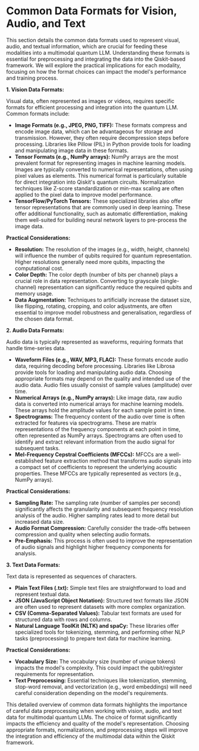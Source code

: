 # Common Data Formats for Vision, Audio, and Text

This section details the common data formats used to represent visual, audio, and textual information, which are crucial for feeding these modalities into a multimodal quantum LLM.  Understanding these formats is essential for preprocessing and integrating the data into the Qiskit-based framework.  We will explore the practical implications for each modality, focusing on how the format choices can impact the model's performance and training process.

**1. Vision Data Formats:**

Visual data, often represented as images or videos, requires specific formats for efficient processing and integration into the quantum LLM.  Common formats include:

* **Image Formats (e.g., JPEG, PNG, TIFF):** These formats compress and encode image data, which can be advantageous for storage and transmission.  However, they often require decompression steps before processing.  Libraries like Pillow (PIL) in Python provide tools for loading and manipulating image data in these formats.
* **Tensor Formats (e.g., NumPy arrays):**  NumPy arrays are the most prevalent format for representing images in machine learning models.  Images are typically converted to numerical representations, often using pixel values as elements.  This numerical format is particularly suitable for direct integration into Qiskit's quantum circuits.  Normalization techniques like Z-score standardization or min-max scaling are often applied to the pixel data to improve model performance.
* **TensorFlow/PyTorch Tensors:** These specialized libraries also offer tensor representations that are commonly used in deep learning. These offer additional functionality, such as automatic differentiation, making them well-suited for building neural network layers to pre-process the image data.

**Practical Considerations:**

* **Resolution:**  The resolution of the images (e.g., width, height, channels) will influence the number of qubits required for quantum representation. Higher resolutions generally need more qubits, impacting the computational cost.
* **Color Depth:**  The color depth (number of bits per channel) plays a crucial role in data representation. Converting to grayscale (single-channel) representation can significantly reduce the required qubits and memory usage.
* **Data Augmentation:** Techniques to artificially increase the dataset size, like flipping, rotating, cropping, and color adjustments, are often essential to improve model robustness and generalisation, regardless of the chosen data format.

**2. Audio Data Formats:**

Audio data is typically represented as waveforms, requiring formats that handle time-series data.

* **Waveform Files (e.g., WAV, MP3, FLAC):** These formats encode audio data, requiring decoding before processing.  Libraries like Librosa provide tools for loading and manipulating audio data.  Choosing appropriate formats may depend on the quality and intended use of the audio data.  Audio files usually consist of sample values (amplitude) over time.
* **Numerical Arrays (e.g., NumPy arrays):**  Like image data, raw audio data is converted into numerical arrays for machine learning models. These arrays hold the amplitude values for each sample point in time.
* **Spectrograms:** The frequency content of the audio over time is often extracted for features via spectrograms.  These are matrix representations of the frequency components at each point in time, often represented as NumPy arrays.  Spectrograms are often used to identify and extract relevant information from the audio signal for subsequent tasks.
* **Mel-Frequency Cepstral Coefficients (MFCCs):** MFCCs are a well-established feature extraction method that transforms audio signals into a compact set of coefficients to represent the underlying acoustic properties. These MFCCs are typically represented as vectors (e.g., NumPy arrays).


**Practical Considerations:**

* **Sampling Rate:** The sampling rate (number of samples per second) significantly affects the granularity and subsequent frequency resolution analysis of the audio.  Higher sampling rates lead to more detail but increased data size.
* **Audio Format Compression:** Carefully consider the trade-offs between compression and quality when selecting audio formats.
* **Pre-Emphasis:** This process is often used to improve the representation of audio signals and highlight higher frequency components for analysis.


**3. Text Data Formats:**

Text data is represented as sequences of characters.

* **Plain Text Files (.txt):**  Simple text files are straightforward to load and represent textual data.
* **JSON (JavaScript Object Notation):**  Structured text formats like JSON are often used to represent datasets with more complex organization.
* **CSV (Comma-Separated Values):**  Tabular text formats are used for structured data with rows and columns.
* **Natural Language ToolKit (NLTK) and spaCy:**  These libraries offer specialized tools for tokenizing, stemming, and performing other NLP tasks (preprocessing) to prepare text data for machine learning.


**Practical Considerations:**

* **Vocabulary Size:** The vocabulary size (number of unique tokens) impacts the model's complexity.  This could impact the qubit/register requirements for representation.
* **Text Preprocessing:** Essential techniques like tokenization, stemming, stop-word removal, and vectorization (e.g., word embeddings) will need careful consideration depending on the model's requirements.

This detailed overview of common data formats highlights the importance of careful data preprocessing when working with vision, audio, and text data for multimodal quantum LLMs. The choice of format significantly impacts the efficiency and quality of the model's representation. Choosing appropriate formats, normalizations, and preprocessing steps will improve the integration and efficiency of the multimodal data within the Qiskit framework.


<a id='chapter-3'></a>
